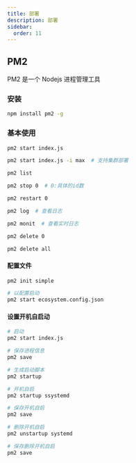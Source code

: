 ```yaml
---
title: 部署
description: 部署
sidebar:
  order: 11
---
```


## PM2

PM2 是一个 Nodejs 进程管理工具

### 安装

```bash
npm install pm2 -g
```

### 基本使用

```bash
pm2 start index.js

pm2 start index.js -i max  # 支持集群部署

pm2 list

pm2 stop 0  # 0:具体的id数

pm2 restart 0

pm2 log  # 查看日志

pm2 monit  # 查看实时日志

pm2 delete 0

pm2 delete all
```

#### 配置文件

```bash
pm2 init simple

# 以配置启动
pm2 start ecosystem.config.json
```

#### 设置开机自启动

```bash
# 启动
pm2 start index.js

# 保存进程信息
pm2 save

# 生成启动脚本
pm2 startup

# 开机自启
pm2 startup ssystemd

# 保存开机自启
pm2 save

# 删除开机自启
pm2 unstartup systemd

# 保存删除开机自启
pm2 save
```
